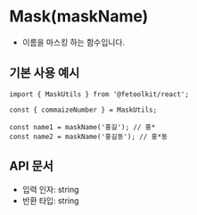 # Mask(maskName)

- 이름을 마스킹 하는 함수입니다.

## 기본 사용 예시

```tsx
import { MaskUtils } from '@fetoolkit/react';

const { commaizeNumber } = MaskUtils;

const name1 = maskName('홍길'); // 홍*
const name2 = maskName('홍길동'); // 홍*동
```

## API 문서

- 입력 인자: string
- 반환 타입: string
